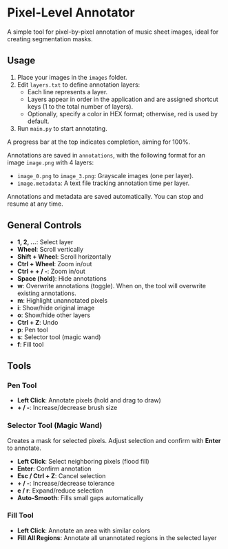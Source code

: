 # Pixel-Level Annotator

A simple tool for pixel-by-pixel annotation of music sheet images, ideal for creating segmentation masks.

## Usage

1. Place your images in the `images` folder.
2. Edit `layers.txt` to define annotation layers:
    - Each line represents a layer.
    - Layers appear in order in the application and are assigned shortcut keys (1 to the total number of layers).
    - Optionally, specify a color in HEX format; otherwise, red is used by default.
3. Run `main.py` to start annotating.

A progress bar at the top indicates completion, aiming for 100%. 

Annotations are saved in `annotations`, with the following format for an image `image.png` with 4 layers:
- `image_0.png` to `image_3.png`: Grayscale images (one per layer).
- `image.metadata`: A text file tracking annotation time per layer.

Annotations and metadata are saved automatically. You can stop and resume at any time.

## General Controls

- **1, 2, ...**: Select layer
- **Wheel**: Scroll vertically
- **Shift + Wheel**: Scroll horizontally
- **Ctrl + Wheel**: Zoom in/out
- **Ctrl + + / -**: Zoom in/out
- **Space (hold)**: Hide annotations
- **w**: Overwrite annotations (toggle). When on, the tool will overwrite existing annotations.
- **m**: Highlight unannotated pixels
- **i**: Show/hide original image
- **o**: Show/hide other layers
- **Ctrl + Z**: Undo
- **p**: Pen tool
- **s**: Selector tool (magic wand)
- **f**: Fill tool

## Tools

### Pen Tool

- **Left Click**: Annotate pixels (hold and drag to draw)
- **+ / -**: Increase/decrease brush size

### Selector Tool (Magic Wand)

Creates a mask for selected pixels. Adjust selection and confirm with **Enter** to annotate.

- **Left Click**: Select neighboring pixels (flood fill)
- **Enter**: Confirm annotation
- **Esc / Ctrl + Z**: Cancel selection
- **+ / -**: Increase/decrease tolerance
- **e / r**: Expand/reduce selection
- **Auto-Smooth**: Fills small gaps automatically

### Fill Tool

- **Left Click**: Annotate an area with similar colors
- **Fill All Regions**: Annotate all unannotated regions in the selected layer
